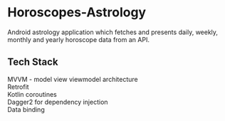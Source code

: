 # Horoscopes-Astrology
Android astrology application which fetches and presents daily, weekly, monthly and yearly horoscope data from an API. 

## **Tech Stack**<br>
MVVM - model view viewmodel architecture<br>
Retrofit <br>
Kotlin coroutines<br>
Dagger2 for dependency injection<br>
Data binding <br>







